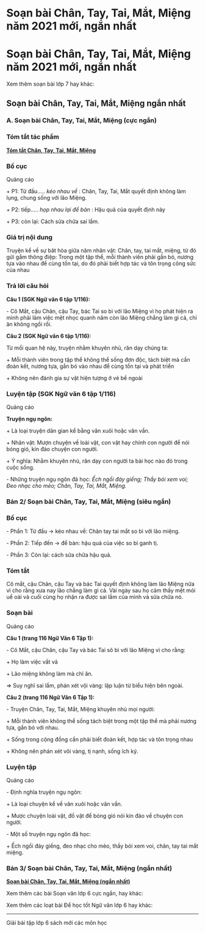 # Soạn bài Chân, Tay, Tai, Mắt, Miệng năm 2021 mới, ngắn nhất

# Soạn bài Chân, Tay, Tai, Mắt, Miệng năm 2021 mới, ngắn nhất

Xem thêm soạn bài lớp 7 hay khác:

## Soạn bài Chân, Tay, Tai, Mắt, Miệng ngắn nhất

### **A. Soạn bài Chân, Tay, Tai, Mắt, Miệng (cực ngắn)**

### Tóm tắt tác phẩm

[**Tóm tắt Chân, Tay, Tai, Mắt, Miệng**](https://vietjack.com/soan-bai-lop-6/tom-tat-chan-tay-tai-mat-mieng.jsp)

### Bố cục

Quảng cáo

\+ P1: Từ đầu..... _kéo nhau về_ : Chân, Tay, Tai, Mắt quyết định không làm lụng, chung sống với lão Miệng.

\+ P2: tiếp..... _họp nhau lại để bàn_ : Hậu quả của quyết định này

\+ P3: còn lại: Cách sửa chữa sai lầm.

### Giá trị nội dung

Truyện kể về sự bât hòa giữa năm nhân vật: Chân, tay, tai mắt, miệng, từ đó gửi gắm thông điệp: Trong một tập thể, mỗi thành viên phải gắn bó, nương tựa vào nhau để cùng tồn tại, do đó phải biết hợp tác và tôn trọng công sức của nhau

### Trả lời câu hỏi

**Câu 1 (SGK Ngữ văn 6 tập 1/116):**

\- Cô Mắt, cậu Chân, cậu Tay, bác Tai so bì với lão Miệng vì họ phát hiện ra mình phải làm việc mệt nhọc quanh năm còn lão Miệng chẳng làm gì cả, chỉ ăn không ngồi rồi.

**Câu 2 (SGK Ngữ văn 6 tập 1/116):**

Từ mối quan hệ này, truyện nhằm khuyên nhủ, răn dạy chúng ta:

\+ Mỗi thành viên trong tập thể không thể sống đơn độc, tách biệt mà cần đoàn kết, nương tựa, gắn bó vào nhau để cùng tồn tại và phát triển

\+ Không nên đánh gia sự vật hiện tượng ở vẻ bề ngoài

### Luyện tập (SGK Ngữ văn 6 tập 1/116)

Quảng cáo

**Truyện ngụ ngôn:**

\+ Là loại truyện dân gian kể bằng văn xuôi hoặc văn vần.

\+ Nhân vật: Mượn chuyện về loài vật, con vật hay chính con người để nói bóng gió, kín đáo chuyện con người.

\+ Ý nghĩa: Nhằm khuyên nhủ, răn dạy con người ta bài học nào đó trong cuộc sống.

\- Những truyện ngụ ngôn đã học: _Ếch ngồi đáy giếng; Thầy bói xem voi; Đeo nhạc cho mèo; Chân, Tay, Tai, Mắt, Miệng._

### **Bản 2/ Soạn bài Chân, Tay, Tai, Mắt, Miệng (siêu ngắn)**

### Bố cục

\- Phần 1: Từ đầu → kéo nhau về: Chân tay tai mắt so bì với lão miệng.

\- Phần 2: Tiếp đến → để bàn: hậu quả của việc so bì ganh tị.

\- Phần 3: Còn lại: cách sửa chữa hậu quả.

### Tóm tắt

Cô mắt, cậu Chân, cậu Tay và bác Tai quyết định không làm lão Miệng nữa vì cho rằng xưa nay lão chẳng làm gì cả. Vài ngày sau họ cảm thấy mệt mỏi uể oải và cuối cùng họ nhận ra được sai lầm của mình và sửa chữa nó. 

### Soạn bài

Quảng cáo

**Câu 1 (trang 116 Ngữ Văn 6 Tập 1):**

\- Cô Mắt, cậu Chân, cậu Tay và bác Tai sô bì với lão Miệng vì cho rằng: 

\+ Họ làm việc vất vả

\+ Lão miệng không làm mà chỉ ăn.

⇒ Suy nghĩ sai lầm, phán xét vội vàng: lập luận từ biểu hiện bên ngoài.

**Câu 2 (trang 116 Ngữ Văn 6 Tập 1):**

\- Truyện Chân, Tay, Tai, Mắt, Miệng khuyên nhủ mọi người:

\+ Mỗi thành viên không thể sống tách biệt trong một tập thể mà phải nương tựa, gắn bó với nhau.

\+ Sống trong cộng đồng cần phải biết đoàn kết, hợp tác và tôn trọng nhau

\+ Không nên phán xét vôi vàng, tị nạnh, sống ích kỷ.

### Luyện tập

Quảng cáo

\- Định nghĩa truyện ngụ ngôn:

\+ Là loại chuyện kể về văn xuôi hoặc văn vần.

\+ Mược chuyện loài vật, đồ vật để bóng gió nói kin đáo về chuyện con người.

\- Một số truyện ngụ ngôn đã học:

\+ Ếch ngồi đáy giếng, đeo nhạc cho mèo, thầy bói xem voi, chân, tay tai mắt miệng.

### **Bản 3/ Soạn bài Chân, Tay, Tai, Mắt, Miệng (ngắn nhất)**

[**Soạn bài Chân, Tay, Tai, Mắt, Miệng (ngắn nhất)**](https://vietjack.com/soan-van-6/chan-tay-tai-mat-mieng.jsp)

Xem thêm các bài Soạn văn lớp 6 cực ngắn, hay khác:

Xem thêm các loạt bài Để học tốt Ngữ văn lớp 6 hay khác:

* * *

Giải bài tập lớp 6 sách mới các môn học

